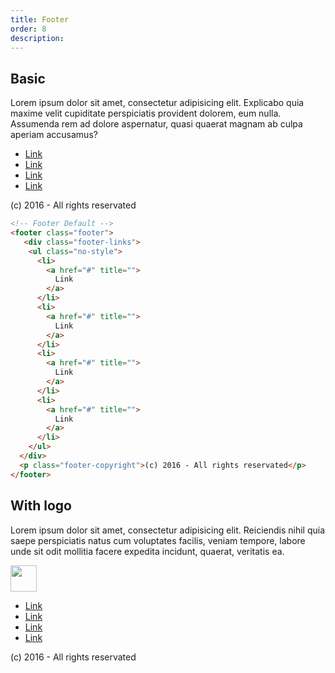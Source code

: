 ```yaml
---
title: Footer
order: 8
description: 
---
```


## Basic
Lorem ipsum dolor sit amet, consectetur adipisicing elit. Explicabo quia maxime velit cupiditate perspiciatis provident dolorem, eum nulla. Assumenda rem ad dolore aspernatur, quasi quaerat magnam ab culpa aperiam accusamus?

<footer class="footer"><div class="footer-links"><ul class="no-style"><li><a href="#" title="">Link</a></li><li><a href="#" title="">Link</a></li><li><a href="#" title="">Link</a></li><li><a href="#" title="">Link</a></li></ul></div><p class="footer-copyright">(c) 2016 - All rights reservated</p></footer>

```html
<!-- Footer Default -->
<footer class="footer">
   <div class="footer-links">
    <ul class="no-style">
      <li>
        <a href="#" title="">
          Link
        </a>
      </li>
      <li>
        <a href="#" title="">
          Link
        </a>
      </li>
      <li>
        <a href="#" title="">
          Link
        </a>
      </li>
      <li>
        <a href="#" title="">
          Link
        </a>
      </li>
    </ul>
  </div>
  <p class="footer-copyright">(c) 2016 - All rights reservated</p>
</footer>
```

## With logo
Lorem ipsum dolor sit amet, consectetur adipisicing elit. Reiciendis nihil quia saepe perspiciatis natus cum voluptates facilis, veniam tempore, labore unde sit odit mollitia facere expedita incidunt, quaerat, veritatis ea.

<!-- Footer Default with logo -->
<footer class="footer"><img class="footer-logo" src="/logo/logo.png" height="42" /><div class="footer-links"><ul class="no-style"><li><a href="#" title="">Link</a></li><li><a href="#" title="">Link</a></li><li><a href="#" title="">Link</a></li><li><a href="#" title="">Link</a></li></ul></div><p class="footer-copyright">(c) 2016 - All rights reservated</p></footer>